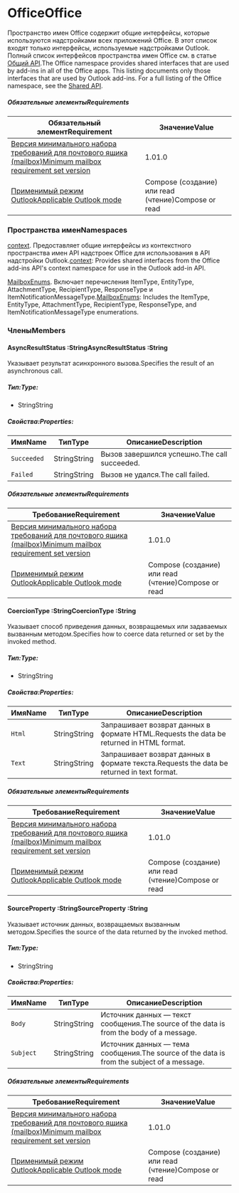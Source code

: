  

# <a name="office"></a><span data-ttu-id="f2833-101">Office</span><span class="sxs-lookup"><span data-stu-id="f2833-101">Office</span></span>

<span data-ttu-id="f2833-p101">Пространство имен Office содержит общие интерфейсы, которые используются надстройками всех приложений Office. В этот список входят только интерфейсы, используемые надстройками Outlook. Полный список интерфейсов пространства имен Office см. в статье [Общий API](/javascript/api/office).</span><span class="sxs-lookup"><span data-stu-id="f2833-p101">The Office namespace provides shared interfaces that are used by add-ins in all of the Office apps. This listing documents only those interfaces that are used by Outlook add-ins. For a full listing of the Office namespace, see the [Shared API](/javascript/api/office).</span></span>

##### <a name="requirements"></a><span data-ttu-id="f2833-104">Обязательные элементы</span><span class="sxs-lookup"><span data-stu-id="f2833-104">Requirements</span></span>

|<span data-ttu-id="f2833-105">Обязательный элемент</span><span class="sxs-lookup"><span data-stu-id="f2833-105">Requirement</span></span>| <span data-ttu-id="f2833-106">Значение</span><span class="sxs-lookup"><span data-stu-id="f2833-106">Value</span></span>|
|---|---|
|[<span data-ttu-id="f2833-107">Версия минимального набора требований для почтового ящика (mailbox)</span><span class="sxs-lookup"><span data-stu-id="f2833-107">Minimum mailbox requirement set version</span></span>](/javascript/office/requirement-sets/outlook-api-requirement-sets)| <span data-ttu-id="f2833-108">1.0</span><span class="sxs-lookup"><span data-stu-id="f2833-108">1.0</span></span>|
|[<span data-ttu-id="f2833-109">Применимый режим Outlook</span><span class="sxs-lookup"><span data-stu-id="f2833-109">Applicable Outlook mode</span></span>](https://docs.microsoft.com/outlook/add-ins/#extension-points)| <span data-ttu-id="f2833-110">Compose (создание) или read (чтение)</span><span class="sxs-lookup"><span data-stu-id="f2833-110">Compose or read</span></span>|

### <a name="namespaces"></a><span data-ttu-id="f2833-111">Пространства имен</span><span class="sxs-lookup"><span data-stu-id="f2833-111">Namespaces</span></span>

<span data-ttu-id="f2833-112">[context](office.context.md). Предоставляет общие интерфейсы из контекстного пространства имен API надстроек Office для использования в API надстройки Outlook.</span><span class="sxs-lookup"><span data-stu-id="f2833-112">[context](office.context.md): Provides shared interfaces from the Office add-ins API's context namespace for use in the Outlook add-in API.</span></span>

<span data-ttu-id="f2833-113">[MailboxEnums](/javascript/api/outlook/office.mailboxenums.attachmenttype). Включает перечисления ItemType, EntityType, AttachmentType, RecipientType, ResponseType и ItemNotificationMessageType.</span><span class="sxs-lookup"><span data-stu-id="f2833-113">[MailboxEnums](/javascript/api/outlook/office.mailboxenums.attachmenttype): Includes the ItemType, EntityType, AttachmentType, RecipientType, ResponseType, and ItemNotificationMessageType enumerations.</span></span>

### <a name="members"></a><span data-ttu-id="f2833-114">Члены</span><span class="sxs-lookup"><span data-stu-id="f2833-114">Members</span></span>

####  <a name="asyncresultstatus-string"></a><span data-ttu-id="f2833-115">AsyncResultStatus :String</span><span class="sxs-lookup"><span data-stu-id="f2833-115">AsyncResultStatus :String</span></span>

<span data-ttu-id="f2833-116">Указывает результат асинхронного вызова.</span><span class="sxs-lookup"><span data-stu-id="f2833-116">Specifies the result of an asynchronous call.</span></span>

##### <a name="type"></a><span data-ttu-id="f2833-117">Тип:</span><span class="sxs-lookup"><span data-stu-id="f2833-117">Type:</span></span>

*   <span data-ttu-id="f2833-118">String</span><span class="sxs-lookup"><span data-stu-id="f2833-118">String</span></span>

##### <a name="properties"></a><span data-ttu-id="f2833-119">Свойства:</span><span class="sxs-lookup"><span data-stu-id="f2833-119">Properties:</span></span>

|<span data-ttu-id="f2833-120">Имя</span><span class="sxs-lookup"><span data-stu-id="f2833-120">Name</span></span>| <span data-ttu-id="f2833-121">Тип</span><span class="sxs-lookup"><span data-stu-id="f2833-121">Type</span></span>| <span data-ttu-id="f2833-122">Описание</span><span class="sxs-lookup"><span data-stu-id="f2833-122">Description</span></span>|
|---|---|---|
|`Succeeded`| <span data-ttu-id="f2833-123">String</span><span class="sxs-lookup"><span data-stu-id="f2833-123">String</span></span>|<span data-ttu-id="f2833-124">Вызов завершился успешно.</span><span class="sxs-lookup"><span data-stu-id="f2833-124">The call succeeded.</span></span>|
|`Failed`| <span data-ttu-id="f2833-125">String</span><span class="sxs-lookup"><span data-stu-id="f2833-125">String</span></span>|<span data-ttu-id="f2833-126">Вызов не удался.</span><span class="sxs-lookup"><span data-stu-id="f2833-126">The call failed.</span></span>|

##### <a name="requirements"></a><span data-ttu-id="f2833-127">Обязательные элементы</span><span class="sxs-lookup"><span data-stu-id="f2833-127">Requirements</span></span>

|<span data-ttu-id="f2833-128">Требование</span><span class="sxs-lookup"><span data-stu-id="f2833-128">Requirement</span></span>| <span data-ttu-id="f2833-129">Значение</span><span class="sxs-lookup"><span data-stu-id="f2833-129">Value</span></span>|
|---|---|
|[<span data-ttu-id="f2833-130">Версия минимального набора требований для почтового ящика (mailbox)</span><span class="sxs-lookup"><span data-stu-id="f2833-130">Minimum mailbox requirement set version</span></span>](/javascript/office/requirement-sets/outlook-api-requirement-sets)| <span data-ttu-id="f2833-131">1.0</span><span class="sxs-lookup"><span data-stu-id="f2833-131">1.0</span></span>|
|[<span data-ttu-id="f2833-132">Применимый режим Outlook</span><span class="sxs-lookup"><span data-stu-id="f2833-132">Applicable Outlook mode</span></span>](https://docs.microsoft.com/outlook/add-ins/#extension-points)| <span data-ttu-id="f2833-133">Compose (создание) или read (чтение)</span><span class="sxs-lookup"><span data-stu-id="f2833-133">Compose or read</span></span>|
####  <a name="coerciontype-string"></a><span data-ttu-id="f2833-134">CoercionType :String</span><span class="sxs-lookup"><span data-stu-id="f2833-134">CoercionType :String</span></span>

<span data-ttu-id="f2833-135">Указывает способ приведения данных, возвращаемых или задаваемых вызванным методом.</span><span class="sxs-lookup"><span data-stu-id="f2833-135">Specifies how to coerce data returned or set by the invoked method.</span></span>

##### <a name="type"></a><span data-ttu-id="f2833-136">Тип:</span><span class="sxs-lookup"><span data-stu-id="f2833-136">Type:</span></span>

*   <span data-ttu-id="f2833-137">String</span><span class="sxs-lookup"><span data-stu-id="f2833-137">String</span></span>

##### <a name="properties"></a><span data-ttu-id="f2833-138">Свойства:</span><span class="sxs-lookup"><span data-stu-id="f2833-138">Properties:</span></span>

|<span data-ttu-id="f2833-139">Имя</span><span class="sxs-lookup"><span data-stu-id="f2833-139">Name</span></span>| <span data-ttu-id="f2833-140">Тип</span><span class="sxs-lookup"><span data-stu-id="f2833-140">Type</span></span>| <span data-ttu-id="f2833-141">Описание</span><span class="sxs-lookup"><span data-stu-id="f2833-141">Description</span></span>|
|---|---|---|
|`Html`| <span data-ttu-id="f2833-142">String</span><span class="sxs-lookup"><span data-stu-id="f2833-142">String</span></span>|<span data-ttu-id="f2833-143">Запрашивает возврат данных в формате HTML.</span><span class="sxs-lookup"><span data-stu-id="f2833-143">Requests the data be returned in HTML format.</span></span>|
|`Text`| <span data-ttu-id="f2833-144">String</span><span class="sxs-lookup"><span data-stu-id="f2833-144">String</span></span>|<span data-ttu-id="f2833-145">Запрашивает возврат данных в формате текста.</span><span class="sxs-lookup"><span data-stu-id="f2833-145">Requests the data be returned in text format.</span></span>|

##### <a name="requirements"></a><span data-ttu-id="f2833-146">Обязательные элементы</span><span class="sxs-lookup"><span data-stu-id="f2833-146">Requirements</span></span>

|<span data-ttu-id="f2833-147">Требование</span><span class="sxs-lookup"><span data-stu-id="f2833-147">Requirement</span></span>| <span data-ttu-id="f2833-148">Значение</span><span class="sxs-lookup"><span data-stu-id="f2833-148">Value</span></span>|
|---|---|
|[<span data-ttu-id="f2833-149">Версия минимального набора требований для почтового ящика (mailbox)</span><span class="sxs-lookup"><span data-stu-id="f2833-149">Minimum mailbox requirement set version</span></span>](/javascript/office/requirement-sets/outlook-api-requirement-sets)| <span data-ttu-id="f2833-150">1.0</span><span class="sxs-lookup"><span data-stu-id="f2833-150">1.0</span></span>|
|[<span data-ttu-id="f2833-151">Применимый режим Outlook</span><span class="sxs-lookup"><span data-stu-id="f2833-151">Applicable Outlook mode</span></span>](https://docs.microsoft.com/outlook/add-ins/#extension-points)| <span data-ttu-id="f2833-152">Compose (создание) или read (чтение)</span><span class="sxs-lookup"><span data-stu-id="f2833-152">Compose or read</span></span>|
####  <a name="sourceproperty-string"></a><span data-ttu-id="f2833-153">SourceProperty :String</span><span class="sxs-lookup"><span data-stu-id="f2833-153">SourceProperty :String</span></span>

<span data-ttu-id="f2833-154">Указывает источник данных, возвращаемых вызванным методом.</span><span class="sxs-lookup"><span data-stu-id="f2833-154">Specifies the source of the data returned by the invoked method.</span></span>

##### <a name="type"></a><span data-ttu-id="f2833-155">Тип:</span><span class="sxs-lookup"><span data-stu-id="f2833-155">Type:</span></span>

*   <span data-ttu-id="f2833-156">String</span><span class="sxs-lookup"><span data-stu-id="f2833-156">String</span></span>

##### <a name="properties"></a><span data-ttu-id="f2833-157">Свойства:</span><span class="sxs-lookup"><span data-stu-id="f2833-157">Properties:</span></span>

|<span data-ttu-id="f2833-158">Имя</span><span class="sxs-lookup"><span data-stu-id="f2833-158">Name</span></span>| <span data-ttu-id="f2833-159">Тип</span><span class="sxs-lookup"><span data-stu-id="f2833-159">Type</span></span>| <span data-ttu-id="f2833-160">Описание</span><span class="sxs-lookup"><span data-stu-id="f2833-160">Description</span></span>|
|---|---|---|
|`Body`| <span data-ttu-id="f2833-161">String</span><span class="sxs-lookup"><span data-stu-id="f2833-161">String</span></span>|<span data-ttu-id="f2833-162">Источник данных — текст сообщения.</span><span class="sxs-lookup"><span data-stu-id="f2833-162">The source of the data is from the body of a message.</span></span>|
|`Subject`| <span data-ttu-id="f2833-163">String</span><span class="sxs-lookup"><span data-stu-id="f2833-163">String</span></span>|<span data-ttu-id="f2833-164">Источник данных — тема сообщения.</span><span class="sxs-lookup"><span data-stu-id="f2833-164">The source of the data is from the subject of a message.</span></span>|

##### <a name="requirements"></a><span data-ttu-id="f2833-165">Обязательные элементы</span><span class="sxs-lookup"><span data-stu-id="f2833-165">Requirements</span></span>

|<span data-ttu-id="f2833-166">Требование</span><span class="sxs-lookup"><span data-stu-id="f2833-166">Requirement</span></span>| <span data-ttu-id="f2833-167">Значение</span><span class="sxs-lookup"><span data-stu-id="f2833-167">Value</span></span>|
|---|---|
|[<span data-ttu-id="f2833-168">Версия минимального набора требований для почтового ящика (mailbox)</span><span class="sxs-lookup"><span data-stu-id="f2833-168">Minimum mailbox requirement set version</span></span>](/javascript/office/requirement-sets/outlook-api-requirement-sets)| <span data-ttu-id="f2833-169">1.0</span><span class="sxs-lookup"><span data-stu-id="f2833-169">1.0</span></span>|
|[<span data-ttu-id="f2833-170">Применимый режим Outlook</span><span class="sxs-lookup"><span data-stu-id="f2833-170">Applicable Outlook mode</span></span>](https://docs.microsoft.com/outlook/add-ins/#extension-points)| <span data-ttu-id="f2833-171">Compose (создание) или read (чтение)</span><span class="sxs-lookup"><span data-stu-id="f2833-171">Compose or read</span></span>|